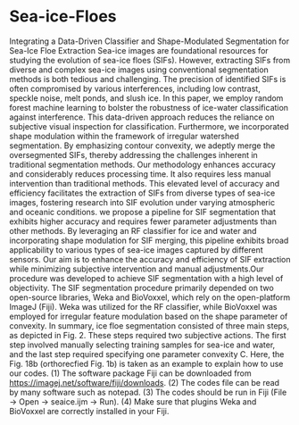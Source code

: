 # Sea-ice-Floes
Integrating a Data-Driven Classifier and Shape-Modulated Segmentation for Sea-Ice Floe Extraction
Sea-ice images are foundational resources for studying the evolution of sea-ice floes (SIFs). However, extracting SIFs from diverse and complex 
sea-ice images using conventional segmentation methods is both tedious and challenging. The precision of identified SIFs is often compromised 
by various interferences, including low contrast, speckle noise, melt ponds, and slush ice. In this paper, we employ random forest machine 
learning to bolster the robustness of ice-water classification against interference. This data-driven approach reduces the reliance on subjective 
visual inspection for classification. Furthermore, we incorporated shape modulation within the framework of irregular watershed segmentation. 
By emphasizing contour convexity, we adeptly merge the oversegmented SIFs, thereby addressing the challenges inherent in traditional segmentation 
methods. Our methodology enhances accuracy and considerably reduces processing time. It also requires less manual intervention than traditional methods. 
This elevated level of accuracy and efficiency facilitates the extraction of SIFs from diverse types of sea-ice images, fostering research into SIF 
evolution under varying atmospheric and oceanic conditions.
we propose a pipeline for SIF segmentation that exhibits higher accuracy and requires fewer parameter adjustments than other methods. 
By leveraging an RF classifier for ice and water and incorporating shape modulation for SIF merging, this pipeline exhibits broad applicability 
to various types of sea-ice images captured by different sensors. Our aim is to enhance the accuracy and efficiency of SIF extraction while 
minimizing subjective intervention and manual adjustments.Our procedure was developed to achieve SIF segmentation with a high level of objectivity. 
The SIF segmentation procedure primarily depended on two open-source libraries, Weka and BioVoxxel, which rely on the open-platform ImageJ (Fiji). 
Weka was utilized for the RF classifier, while BioVoxxel was employed for irregular feature modulation based on the shape parameter of convexity. 
In summary, ice floe segmentation consisted of three main steps, as depicted in Fig. 2. These steps required two subjective actions. The first step 
involved manually selecting training samples for sea-ice and water, and the last step required specifying one parameter convexity C.
Here, the Fig. 18b (orthorecfied Fig. 1b) is taken as an example to explain how to use our codes. 
(1) The software package Fiji can be downloaded from https://imagej.net/software/fiji/downloads.
(2) The codes file can be read by many software such as notepad.
(3) The codes should be run in Fiji (File -> Open -> seaice.ijm -> Run). 
(4) Make sure that plugins Weka and BioVoxxel are correctly installed in your Fiji.
 
